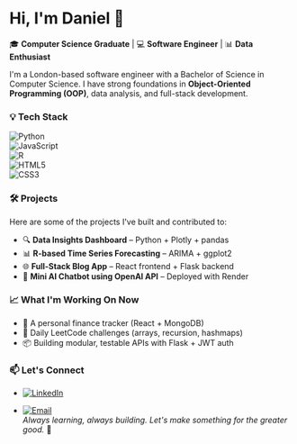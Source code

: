 # Hi, I'm Daniel 👋

🎓 **Computer Science Graduate** | 💻 **Software Engineer** | 📊 **Data Enthusiast**

I'm a London-based software engineer with a Bachelor of Science in Computer Science. I have strong foundations in **Object-Oriented Programming (OOP)**, data analysis, and full-stack development.

### 💡 Tech Stack

![Python](https://img.shields.io/badge/-Python-3776AB?logo=python&logoColor=white)  
![JavaScript](https://img.shields.io/badge/-JavaScript-F7DF1E?logo=javascript&logoColor=black)  
![R](https://img.shields.io/badge/-R-276DC3?logo=r&logoColor=white)  
![HTML5](https://img.shields.io/badge/-HTML5-E34F26?logo=html5&logoColor=white)  
![CSS3](https://img.shields.io/badge/-CSS3-1572B6?logo=css3&logoColor=white)  

### 🛠️ Projects
Here are some of the projects I've built and contributed to:

- 🔍 **Data Insights Dashboard** – Python + Plotly + pandas  
- 📊 **R-based Time Series Forecasting** – ARIMA + ggplot2  
- 🌐 **Full-Stack Blog App** – React frontend + Flask backend  
- 🧠 **Mini AI Chatbot using OpenAI API** – Deployed with Render

### 📈 What I'm Working On Now
- 💼 A personal finance tracker (React + MongoDB)
- 🧠 Daily LeetCode challenges (arrays, recursion, hashmaps)
- 📦 Building modular, testable APIs with Flask + JWT auth

### 📫 Let's Connect

- [![LinkedIn](https://img.shields.io/badge/-LinkedIn-0A66C2?logo=linkedin&logoColor=white)](https://www.linkedin.com/in/daniel-rodriguez-aa6b241a3/)  

- [![Email](https://img.shields.io/badge/-Email-D14836?logo=gmail&logoColor=white)](mailto:danieldroficial@gmail.com)  
_Always learning, always building. Let's make something for the greater good._ 🚀

